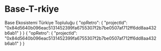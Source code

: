 # Base-T-rkiye
Base Ekosistemi Türkiye Topluluğu
{
  "opRetro": {
    "projectId": "0x84d5640b096eac5131452399fa6755307f2b7be0507af712ff6dd8aa432b6ab1"
  }
}
{
  "opRetro": {
    "projectId": "0x84d5640b096eac5131452399fa6755307f2b7be0507af712ff6dd8aa432b6ab1"
  }
}
